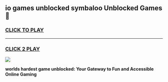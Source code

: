 
## io games unblocked symbaloo Unblocked Games👋
<h3>
<a href="https://premium.freeplayer.one?title=io_games_unblocked_symbaloo&ref=16F">CLICK TO PLAY</a></h3>
<hr>

<h3>
<a href="https://premium.freeplayer.one?title=io_games_unblocked_symbaloo&ref=16F">CLICK 2 PLAY</a>
  
</h3>

<a href="https://premium.freeplayer.one?title=io_games_unblocked_symbaloo&ref=16F/"><img src="https://clearcache.store/games.png"></a>


**worlds hardest game unblocked: Your Gateway to Fun and Accessible Online Gaming**
